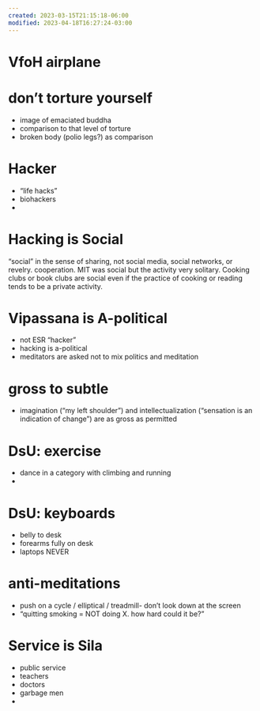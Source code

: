```yaml
---
created: 2023-03-15T21:15:18-06:00
modified: 2023-04-18T16:27:24-03:00
---
```


# VfoH airplane

# don’t torture yourself 

- image of emaciated buddha
- comparison to that level of torture
- broken body (polio legs?) as comparison

# Hacker

- “life hacks”
- biohackers 
- 

# Hacking is Social

“social” in the sense of sharing, not social media, social networks, or revelry. cooperation. MIT was social but the activity very solitary. Cooking clubs or book clubs are social even if the practice of cooking or reading tends to be a private activity. 

# Vipassana is A-political 

- not ESR “hacker”
- hacking is a-political
- meditators are asked not to mix politics and meditation 

# gross to subtle

- imagination (“my left shoulder”) and intellectualization (“sensation is an indication of change”) are as gross as permitted 

# DsU: exercise

- dance in a category with climbing and running 
-

# DsU: keyboards

- belly to desk
- forearms fully on desk
- laptops NEVER

# anti-meditations 

- push on a cycle / elliptical / treadmill- don’t look down at the screen 
- “quitting smoking = NOT doing X. how hard could it be?”

# Service is Sila

- public service 
- teachers
- doctors
- garbage men 
-
